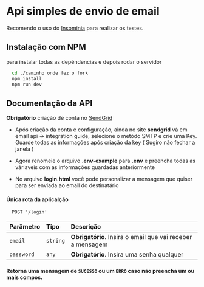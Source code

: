 
# Api simples de envio de email

Recomendo o uso do [Insominia](https://insomnia.rest/download) para realizar os testes.


## Instalação com NPM

para instalar todas as depêndencias e depois rodar o servidor
```bash
  cd ./caminho onde fez o fork
  npm install
  npm run dev 
```    
## Documentação da API

**Obrigatório** criação de conta no [SendGrid](https://sendgrid.com/)

- Após criação da conta e configuração, ainda no site **sendgrid** vá em email api -> integration guide, selecione o metódo SMTP e crie uma Key. Guarde todas as informações após criação da key ( Sugiro não fechar a janela )

- Agora renomeie o arquivo **.env-example** para **.env** e preencha todas as váriaveis com as informações guardadas anteriormente

- No arquivo **login.html** você pode personalizar a mensagem que quiser para ser enviada ao email do destinatário

#### Única rota da aplicalção

```http
  POST '/login'
```

| Parâmetro   | Tipo       | Descrição                           |
| :---------- | :--------- | :---------------------------------- |
| `email` | `string` | **Obrigatório**. Insira o email que vai receber a mensagem |
| `password`| `any` | **Obrigatório**. Insira uma senha qualquer

#### Retorna uma mensagem de `SUCESSO` ou um `ERRO` caso não preencha um ou mais compos.